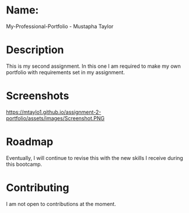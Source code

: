 # Name:  
My-Professional-Portfolio - Mustapha Taylor    

# Description
This is my second assignment. In this one I am required to make my own portfolio with requirements set in my assignment.

# Screenshots
https://mtaylo1.github.io/assignment-2-portfolio/assets/images/Screenshot.PNG

# Roadmap
Eventually, I will continue to revise this with the new skills I receive during this bootcamp.
# Contributing 
I am not open to contributions at the moment. 

